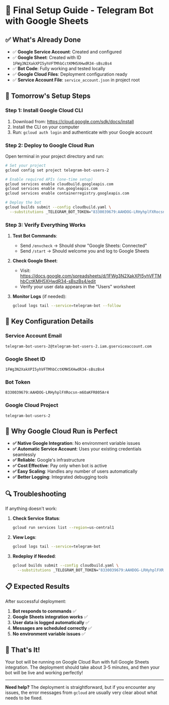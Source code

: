# 🚀 Final Setup Guide - Telegram Bot with Google Sheets

## ✅ What's Already Done

- ✅ **Google Service Account**: Created and configured
- ✅ **Google Sheet**: Created with ID `1FWg3N2XakXPI5yhVFTMhbCctKMH5XHwdR34-sBszBs4`
- ✅ **Bot Code**: Fully working and tested locally
- ✅ **Google Cloud Files**: Deployment configuration ready
- ✅ **Service Account File**: `service_account.json` in project root

## 🎯 Tomorrow's Setup Steps

### **Step 1: Install Google Cloud CLI**
1. Download from: https://cloud.google.com/sdk/docs/install
2. Install the CLI on your computer
3. Run: `gcloud auth login` and authenticate with your Google account

### **Step 2: Deploy to Google Cloud Run**

Open terminal in your project directory and run:

```bash
# Set your project
gcloud config set project telegram-bot-users-2

# Enable required APIs (one-time setup)
gcloud services enable cloudbuild.googleapis.com
gcloud services enable run.googleapis.com
gcloud services enable containerregistry.googleapis.com

# Deploy the bot
gcloud builds submit --config cloudbuild.yaml \
  --substitutions _TELEGRAM_BOT_TOKEN="8330039679:AAHDOG-LRHyhplFXRocsn-m6OaKFR805Ar4"
```

### **Step 3: Verify Everything Works**

1. **Test Bot Commands**:
   - Send `/envcheck` → Should show "Google Sheets: Connected"
   - Send `/start` → Should welcome you and log to Google Sheets

2. **Check Google Sheet**:
   - Visit: https://docs.google.com/spreadsheets/d/1FWg3N2XakXPI5yhVFTMhbCctKMH5XHwdR34-sBszBs4/edit
   - Verify your user data appears in the "Users" worksheet

3. **Monitor Logs** (if needed):
   ```bash
   gcloud logs tail --service=telegram-bot --follow
   ```

## 🔧 Key Configuration Details

### **Service Account Email**
```
telegram-bot-users-2@telegram-bot-users-2.iam.gserviceaccount.com
```

### **Google Sheet ID**
```
1FWg3N2XakXPI5yhVFTMhbCctKMH5XHwdR34-sBszBs4
```

### **Bot Token**
```
8330039679:AAHDOG-LRHyhplFXRocsn-m6OaKFR805Ar4
```

### **Google Cloud Project**
```
telegram-bot-users-2
```

## 🎉 Why Google Cloud Run is Perfect

- **✅ Native Google Integration**: No environment variable issues
- **✅ Automatic Service Account**: Uses your existing credentials seamlessly  
- **✅ Reliable**: Google's infrastructure
- **✅ Cost Effective**: Pay only when bot is active
- **✅ Easy Scaling**: Handles any number of users automatically
- **✅ Better Logging**: Integrated debugging tools

## 🔍 Troubleshooting

If anything doesn't work:

1. **Check Service Status**:
   ```bash
   gcloud run services list --region=us-central1
   ```

2. **View Logs**:
   ```bash
   gcloud logs tail --service=telegram-bot
   ```

3. **Redeploy if Needed**:
   ```bash
   gcloud builds submit --config cloudbuild.yaml \
     --substitutions _TELEGRAM_BOT_TOKEN="8330039679:AAHDOG-LRHyhplFXRocsn-m6OaKFR805Ar4"
   ```

## 📋 Expected Results

After successful deployment:

1. **Bot responds to commands** ✅
2. **Google Sheets integration works** ✅  
3. **User data is logged automatically** ✅
4. **Messages are scheduled correctly** ✅
5. **No environment variable issues** ✅

## 🚀 That's It!

Your bot will be running on Google Cloud Run with full Google Sheets integration. The deployment should take about 3-5 minutes, and then your bot will be live and working perfectly!

---

**Need help?** The deployment is straightforward, but if you encounter any issues, the error messages from `gcloud` are usually very clear about what needs to be fixed.
